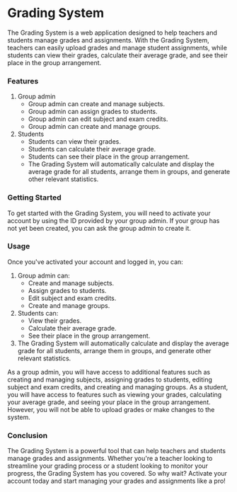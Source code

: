 # Grading System
The Grading System is a web application designed to help teachers and students manage grades and assignments. With the Grading System, teachers can easily upload grades and manage student assignments, while students can view their grades, calculate their average grade, and see their place in the group arrangement.

### Features
1. Group admin
   * Group admin can create and manage subjects.
   * Group admin can assign grades to students.
   * Group admin can edit subject and exam credits.
   * Group admin can create and manage groups.
2. Students
   * Students can view their grades.
   * Students can calculate their average grade.
   * Students can see their place in the group arrangement.
   * The Grading System will automatically calculate and display the average grade for all students, arrange them in groups, and generate other relevant statistics.

### Getting Started
To get started with the Grading System, you will need to activate your account by using the ID provided by your group admin. If your group has not yet been created, you can ask the group admin to create it.

### Usage
Once you've activated your account and logged in, you can:

1. Group admin can:
    * Create and manage subjects.
    * Assign grades to students.
    * Edit subject and exam credits.
    * Create and manage groups.
2. Students can:
    * View their grades.
    * Calculate their average grade.
    * See their place in the group arrangement.
3. The Grading System will automatically calculate and display the average grade for all students, arrange them in groups, and generate other relevant statistics.

As a group admin, you will have access to additional features such as creating and managing subjects, assigning grades to students, editing subject and exam credits, and creating and managing groups. As a student, you will have access to features such as viewing your grades, calculating your average grade, and seeing your place in the group arrangement. However, you will not be able to upload grades or make changes to the system.

### Conclusion
The Grading System is a powerful tool that can help teachers and students manage grades and assignments. Whether you're a teacher looking to streamline your grading process or a student looking to monitor your progress, the Grading System has you covered. So why wait? Activate your account today and start managing your grades and assignments like a pro!



